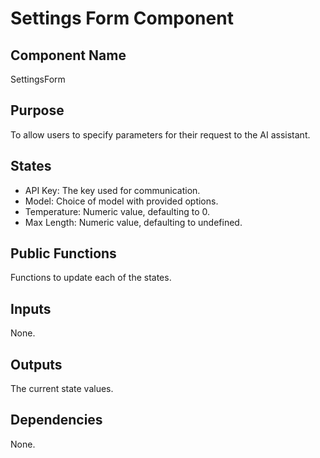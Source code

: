# Settings Form Component

## Component Name

SettingsForm

## Purpose

To allow users to specify parameters for their request to the AI assistant.

## States

- API Key: The key used for communication.
- Model: Choice of model with provided options.
- Temperature: Numeric value, defaulting to 0.
- Max Length: Numeric value, defaulting to undefined.

## Public Functions

Functions to update each of the states.

## Inputs

None.

## Outputs

The current state values.

## Dependencies

None.
